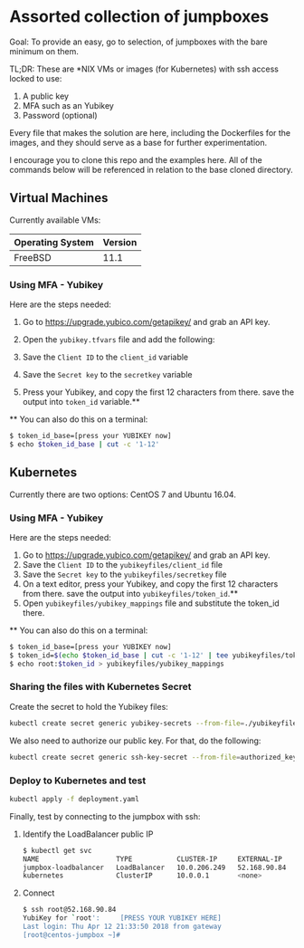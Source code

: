 # Assorted collection of jumpboxes

Goal: To provide an easy, go to selection, of jumpboxes with the bare minimum on them.

TL;DR: These are *NIX VMs or images (for Kubernetes) with ssh access locked to use:

1. A public key
1. MFA such as an Yubikey
1. Password (optional)

Every file that makes the solution are here, including the Dockerfiles for the images,
and they should serve as a base for further experimentation. 

I encourage you to clone this repo and the examples here. All of the commands below will
be referenced in relation to the base cloned directory.

## Virtual Machines

Currently available VMs:

| Operating System | Version |
| - | - |
| FreeBSD | 11.1 |

### Using MFA - Yubikey

Here are the steps needed:

1. Go to https://upgrade.yubico.com/getapikey/ and grab an API key.

  1. Open the `yubikey.tfvars` file and add the following:
  1. Save the `Client ID` to the `client_id` variable
  1. Save the `Secret key` to the `secretkey` variable
  1. Press your Yubikey, and copy the first 12 characters from there.
save the output into `token_id` variable.**

** You can also do this on a terminal:

```bash
$ token_id_base=[press your YUBIKEY now]
$ echo $token_id_base | cut -c '1-12'
```

## Kubernetes

Currently there are two options: CentOS 7 and Ubuntu 16.04.

### Using MFA - Yubikey

Here are the steps needed:

1. Go to https://upgrade.yubico.com/getapikey/ and grab an API key.
  1. Save the `Client ID` to the `yubikeyfiles/client_id` file
  1. Save the `Secret key` to the `yubikeyfiles/secretkey` file
  1. On a text editor, press your Yubikey, and copy the first 12 characters from there.
save the output into `yubikeyfiles/token_id`.**
  1. Open `yubikeyfiles/yubikey_mappings` file and substitute the token_id there.

** You can also do this on a terminal:

```bash
$ token_id_base=[press your YUBIKEY now]
$ token_id=$(echo $token_id_base | cut -c '1-12' | tee yubikeyfiles/token_id)
$ echo root:$token_id > yubikeyfiles/yubikey_mappings
```

### Sharing the files with Kubernetes Secret 

Create the secret to hold the Yubikey files:

```bash
kubectl create secret generic yubikey-secrets --from-file=./yubikeyfiles
```  

We also need to authorize our public key. For that, do the following:

```bash
kubectl create secret generic ssh-key-secret --from-file=authorized_keys=/home/${USER}/.ssh/id_rsa.pub
```

### Deploy to Kubernetes and test

```bash
kubectl apply -f deployment.yaml
```
Finally, test by connecting to the jumpbox with ssh:

1. Identify the LoadBalancer public IP
    ```bash
    $ kubectl get svc                                            
    NAME                   TYPE           CLUSTER-IP     EXTERNAL-IP    PORT(S)        AGE
    jumpbox-loadbalancer   LoadBalancer   10.0.206.249   52.168.90.84   22:31535/TCP   4h
    kubernetes             ClusterIP      10.0.0.1       <none>         443/TCP        4d
    ```
1. Connect

    ```bash
    $ ssh root@52.168.90.84
    YubiKey for `root':		[PRESS YOUR YUBIKEY HERE]
    Last login: Thu Apr 12 21:33:50 2018 from gateway
    [root@centos-jumpbox ~]#
    ```
